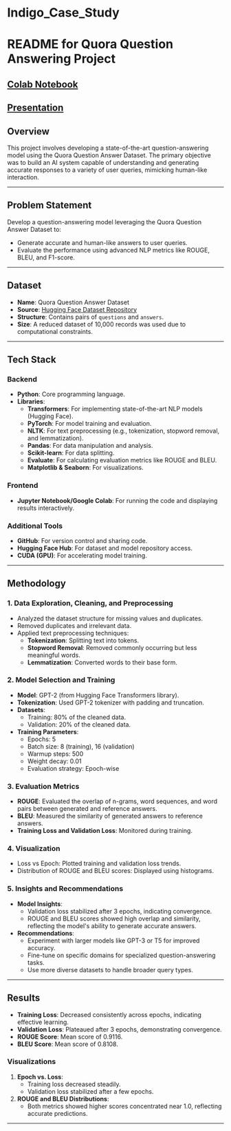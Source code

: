 # Indigo_Case_Study

# README for Quora Question Answering Project

## [Colab Notebook](https://colab.research.google.com/drive/1VFDUVFEuD9dmFplTub_spkTwfhBC22FY?sharingaction=ownershiptransfer#scrollTo=h7GGwJ4-iQ9v)
## [Presentation](https://docs.google.com/presentation/d/19I5D2c5caEYBTmX_bCxPkYVuMexXMyLng_hz-P8YvNM/edit#slide=id.g2f329bcef73_0_0)

## Overview

This project involves developing a state-of-the-art question-answering model using the Quora Question Answer Dataset. The primary objective was to build an AI system capable of understanding and generating accurate responses to a variety of user queries, mimicking human-like interaction.

---

## Problem Statement

Develop a question-answering model leveraging the Quora Question Answer Dataset to:

- Generate accurate and human-like answers to user queries.
- Evaluate the performance using advanced NLP metrics like ROUGE, BLEU, and F1-score.

---

## Dataset

- **Name**: Quora Question Answer Dataset
- **Source**: [Hugging Face Dataset Repository](https://huggingface.co/datasets/toughdata/quora-question-answer-dataset)
- **Structure**: Contains pairs of `questions` and `answers`.
- **Size**: A reduced dataset of 10,000 records was used due to computational constraints.

---

## Tech Stack

### Backend

- **Python**: Core programming language.
- **Libraries**:
  - **Transformers**: For implementing state-of-the-art NLP models (Hugging Face).
  - **PyTorch**: For model training and evaluation.
  - **NLTK**: For text preprocessing (e.g., tokenization, stopword removal, and lemmatization).
  - **Pandas**: For data manipulation and analysis.
  - **Scikit-learn**: For data splitting.
  - **Evaluate**: For calculating evaluation metrics like ROUGE and BLEU.
  - **Matplotlib & Seaborn**: For visualizations.

### Frontend

- **Jupyter Notebook/Google Colab**: For running the code and displaying results interactively.

### Additional Tools

- **GitHub**: For version control and sharing code.
- **Hugging Face Hub**: For dataset and model repository access.
- **CUDA (GPU)**: For accelerating model training.

---

## Methodology

### 1. Data Exploration, Cleaning, and Preprocessing

- Analyzed the dataset structure for missing values and duplicates.
- Removed duplicates and irrelevant data.
- Applied text preprocessing techniques:
  - **Tokenization**: Splitting text into tokens.
  - **Stopword Removal**: Removed commonly occurring but less meaningful words.
  - **Lemmatization**: Converted words to their base form.

### 2. Model Selection and Training

- **Model**: GPT-2 (from Hugging Face Transformers library).
- **Tokenization**: Used GPT-2 tokenizer with padding and truncation.
- **Datasets**:
  - Training: 80% of the cleaned data.
  - Validation: 20% of the cleaned data.
- **Training Parameters**:
  - Epochs: 5
  - Batch size: 8 (training), 16 (validation)
  - Warmup steps: 500
  - Weight decay: 0.01
  - Evaluation strategy: Epoch-wise

### 3. Evaluation Metrics

- **ROUGE**: Evaluated the overlap of n-grams, word sequences, and word pairs between generated and reference answers.
- **BLEU**: Measured the similarity of generated answers to reference answers.
- **Training Loss and Validation Loss**: Monitored during training.

### 4. Visualization

- Loss vs Epoch: Plotted training and validation loss trends.
- Distribution of ROUGE and BLEU scores: Displayed using histograms.

### 5. Insights and Recommendations

- **Model Insights**:
  - Validation loss stabilized after 3 epochs, indicating convergence.
  - ROUGE and BLEU scores showed high overlap and similarity, reflecting the model's ability to generate accurate answers.
- **Recommendations**:
  - Experiment with larger models like GPT-3 or T5 for improved accuracy.
  - Fine-tune on specific domains for specialized question-answering tasks.
  - Use more diverse datasets to handle broader query types.

---

## Results

- **Training Loss**: Decreased consistently across epochs, indicating effective learning.
- **Validation Loss**: Plateaued after 3 epochs, demonstrating convergence.
- **ROUGE Score**: Mean score of 0.9116.
- **BLEU Score**: Mean score of 0.8108.

### Visualizations

1. **Epoch vs. Loss**:
   - Training loss decreased steadily.
   - Validation loss stabilized after a few epochs.
2. **ROUGE and BLEU Distributions**:
   - Both metrics showed higher scores concentrated near 1.0, reflecting accurate predictions.

---
